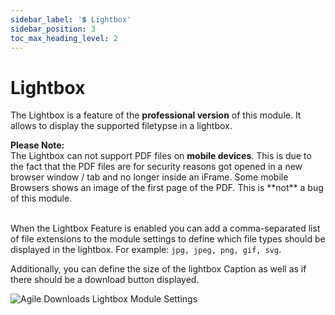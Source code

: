 ```yaml
---
sidebar_label: '💲 Lightbox'
sidebar_position: 3
toc_max_heading_level: 2
---
```


# Lightbox

The Lightbox is a feature of the **professional version** of this module. It allows to display the supported filetypse
in a lightbox.

<div class="alert alert--info">
<b>Please Note:</b><br/>The Lightbox can not support PDF files on <b>mobile devices</b>. This is due to the fact that the PDF files 
are for security reasons got opened in a new browser window / tab and no longer inside an iFrame. Some mobile Browsers 
shows an image of the first page of the PDF. This is **not** a bug of this module.
</div>

<br/>

When the Lightbox Feature is enabled you can add a comma-separated list of file extensions to the module settings to define which file types
should be displayed in the lightbox. For example: `jpg, jpeg, png, gif, svg`.

Additionally, you can define the size of the lightbox Caption as well as if there should be a download button displayed.

<img src="/img/agiledownloads/lightbox_settings.png" alt="Agile Downloads Lightbox Module Settings" className="bordered" />
